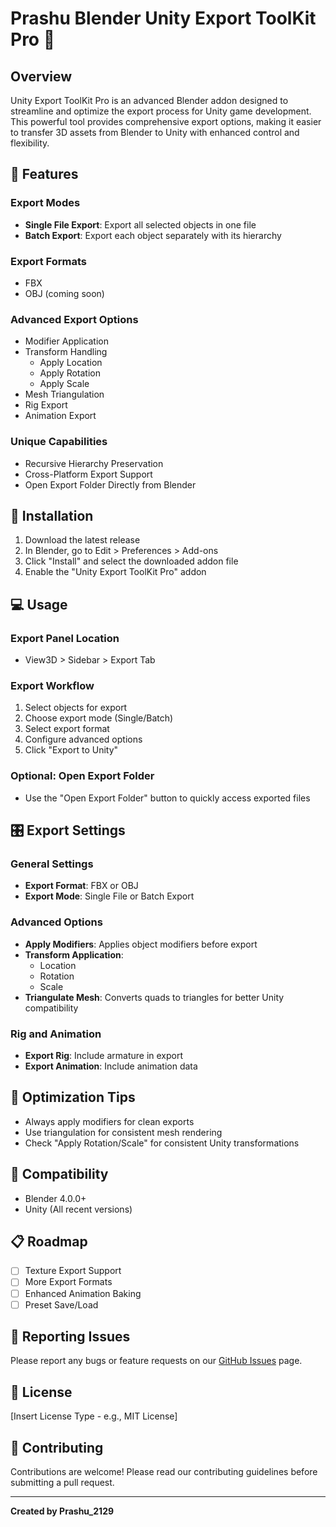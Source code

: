 # Prashu Blender Unity Export ToolKit Pro 🚀

## Overview

Unity Export ToolKit Pro is an advanced Blender addon designed to streamline and optimize the export process for Unity game development. This powerful tool provides comprehensive export options, making it easier to transfer 3D assets from Blender to Unity with enhanced control and flexibility.

## 🌟 Features

### Export Modes
- **Single File Export**: Export all selected objects in one file
- **Batch Export**: Export each object separately with its hierarchy

### Export Formats
- FBX
- OBJ (coming soon)

### Advanced Export Options
- Modifier Application
- Transform Handling
  - Apply Location
  - Apply Rotation
  - Apply Scale
- Mesh Triangulation
- Rig Export
- Animation Export

### Unique Capabilities
- Recursive Hierarchy Preservation
- Cross-Platform Export Support
- Open Export Folder Directly from Blender

## 🔧 Installation

1. Download the latest release
2. In Blender, go to Edit > Preferences > Add-ons
3. Click "Install" and select the downloaded addon file
4. Enable the "Unity Export ToolKit Pro" addon

## 💻 Usage

### Export Panel Location
- View3D > Sidebar > Export Tab

### Export Workflow
1. Select objects for export
2. Choose export mode (Single/Batch)
3. Select export format
4. Configure advanced options
5. Click "Export to Unity"

### Optional: Open Export Folder
- Use the "Open Export Folder" button to quickly access exported files

## 🎛️ Export Settings

### General Settings
- **Export Format**: FBX or OBJ
- **Export Mode**: Single File or Batch Export

### Advanced Options
- **Apply Modifiers**: Applies object modifiers before export
- **Transform Application**:
  - Location
  - Rotation
  - Scale
- **Triangulate Mesh**: Converts quads to triangles for better Unity compatibility

### Rig and Animation
- **Export Rig**: Include armature in export
- **Export Animation**: Include animation data

## 🚀 Optimization Tips
- Always apply modifiers for clean exports
- Use triangulation for consistent mesh rendering
- Check "Apply Rotation/Scale" for consistent Unity transformations

## 🤝 Compatibility
- Blender 4.0.0+
- Unity (All recent versions)

## 📋 Roadmap
- [ ] Texture Export Support
- [ ] More Export Formats
- [ ] Enhanced Animation Baking
- [ ] Preset Save/Load

## 🐛 Reporting Issues
Please report any bugs or feature requests on our [GitHub Issues](https://github.com/yourusername/UnityExportToolKitPro/issues) page.

## 📜 License
[Insert License Type - e.g., MIT License]

## 🙌 Contributing
Contributions are welcome! Please read our contributing guidelines before submitting a pull request.

---

**Created by Prashu_2129**
